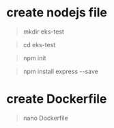 # create nodejs file
> mkdir eks-test

> cd eks-test

> npm init

> npm install express --save

# create Dockerfile
> nano Dockerfile

